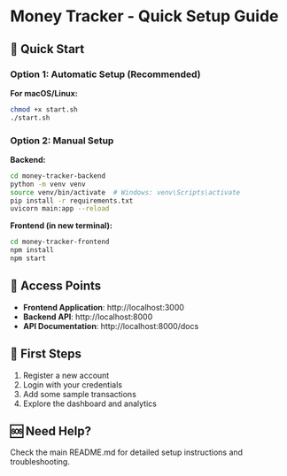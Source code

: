 # Money Tracker - Quick Setup Guide

## 🚀 Quick Start

### Option 1: Automatic Setup (Recommended)

**For macOS/Linux:**
```bash
chmod +x start.sh
./start.sh
```

### Option 2: Manual Setup

**Backend:**
```bash
cd money-tracker-backend
python -m venv venv
source venv/bin/activate  # Windows: venv\Scripts\activate
pip install -r requirements.txt
uvicorn main:app --reload
```

**Frontend (in new terminal):**
```bash
cd money-tracker-frontend
npm install
npm start
```

## 📱 Access Points

- **Frontend Application**: http://localhost:3000
- **Backend API**: http://localhost:8000
- **API Documentation**: http://localhost:8000/docs

## 🔑 First Steps

1. Register a new account
2. Login with your credentials
3. Add some sample transactions
4. Explore the dashboard and analytics

## 🆘 Need Help?

Check the main README.md for detailed setup instructions and troubleshooting.
